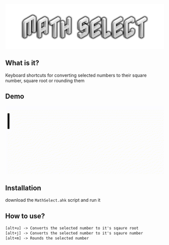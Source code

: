 <img src="https://raw.githubusercontent.com/Intedai/Math-Select/main/Demos%20and%20Images/MATH%20SELECT.png"/>

## What is it?
Keyboard shortcuts for converting selected numbers to their square number, square root or rounding them

## Demo
<img src="https://raw.githubusercontent.com/Intedai/Math-Select/main/Demos%20and%20Images/Demo.gif" />

## Installation
download the `MathSelect.ahk` script and run it

## How to use?
```
[alt+u] -> Converts the selected number to it's sqaure root
[alt+j] -> Converts the selected number to it's sqaure number
[alt+m] -> Rounds the selected number
